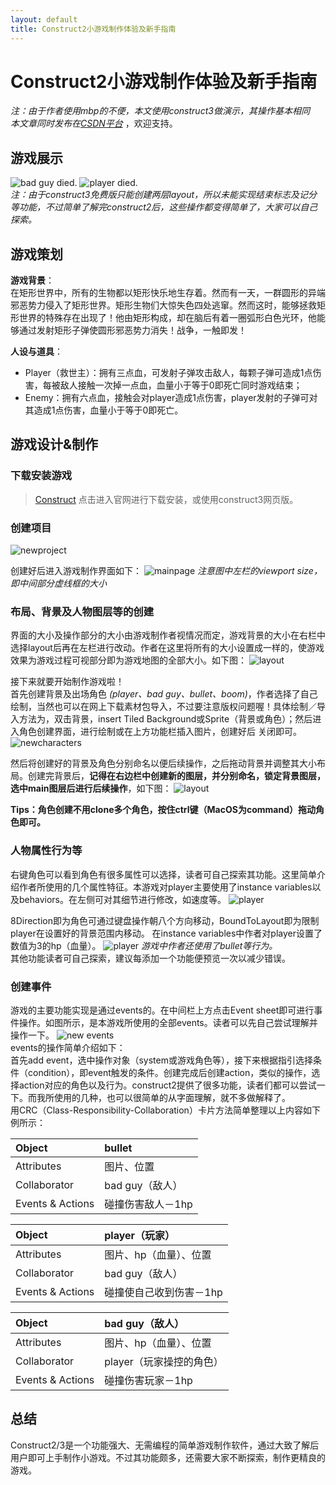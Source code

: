 ```yaml
---
layout: default
title: Construct2小游戏制作体验及新手指南
---
```


# Construct2小游戏制作体验及新手指南
*注：由于作者使用mbp的不便，本文使用construct3做演示，其操作基本相同*<br>
*本文章同时发布在[CSDN平台](https://blog.csdn.net/sinat_41918479/article/details/82891077)* ，欢迎支持。

## 游戏展示
![bad guy died. ](https://img-blog.csdn.net/2018092821302384?watermark/2/text/aHR0cHM6Ly9ibG9nLmNzZG4ubmV0L3NpbmF0XzQxOTE4NDc5/font/5a6L5L2T/fontsize/400/fill/I0JBQkFCMA==/dissolve/70)
![player died. ](https://img-blog.csdn.net/2018092821303825?watermark/2/text/aHR0cHM6Ly9ibG9nLmNzZG4ubmV0L3NpbmF0XzQxOTE4NDc5/font/5a6L5L2T/fontsize/400/fill/I0JBQkFCMA==/dissolve/70)<br>
*注：由于construct3免费版只能创建两层layout，所以未能实现结束标志及记分等功能，不过简单了解完construct2后，这些操作都变得简单了，大家可以自己探索。*

## 游戏策划
 **游戏背景**：<br>
 在矩形世界中，所有的生物都以矩形快乐地生存着。然而有一天，一群圆形的异端邪恶势力侵入了矩形世界。矩形生物们大惊失色四处逃窜。然而这时，能够拯救矩形世界的特殊存在出现了！他由矩形构成，却在脑后有着一圈弧形白色光环，他能够通过发射矩形子弹使圆形邪恶势力消失！战争，一触即发！
 <br>

**人设与道具**：<br>
* Player（救世主）：拥有三点血，可发射子弹攻击敌人，每颗子弹可造成1点伤害，每被敌人接触一次掉一点血，血量小于等于0即死亡同时游戏结束；
* Enemy：拥有六点血，接触会对player造成1点伤害，player发射的子弹可对其造成1点伤害，血量小于等于0即死亡。

## 游戏设计&制作
### 下载安装游戏

> [Construct](https://www.construct.net/cn) 点击进入官网进行下载安装，或使用construct3网页版。

### 创建项目
![newproject](https://img-blog.csdn.net/2018092821480562?watermark/2/text/aHR0cHM6Ly9ibG9nLmNzZG4ubmV0L3NpbmF0XzQxOTE4NDc5/font/5a6L5L2T/fontsize/400/fill/I0JBQkFCMA==/dissolve/70)<br>

创建好后进入游戏制作界面如下：
![mainpage](https://img-blog.csdn.net/20180928215415440?watermark/2/text/aHR0cHM6Ly9ibG9nLmNzZG4ubmV0L3NpbmF0XzQxOTE4NDc5/font/5a6L5L2T/fontsize/400/fill/I0JBQkFCMA==/dissolve/70)
_注意图中左栏的viewport size，即中间部分虚线框的大小_
### 布局、背景及人物图层等的创建
界面的大小及操作部分的大小由游戏制作者视情况而定，游戏背景的大小在右栏中选择layout后再在左栏进行改动。作者在这里将所有的大小设置成一样的，使游戏效果为游戏过程可视部分即为游戏地图的全部大小。如下图：
![layout](https://img-blog.csdn.net/20180928220234262?watermark/2/text/aHR0cHM6Ly9ibG9nLmNzZG4ubmV0L3NpbmF0XzQxOTE4NDc5/font/5a6L5L2T/fontsize/400/fill/I0JBQkFCMA==/dissolve/70)<br>

接下来就要开始制作游戏啦！<br>
首先创建背景及出场角色 _(player、bad guy、bullet、boom)_，作者选择了自己绘制，当然也可以在网上下载素材包导入，不过要注意版权问题喔！具体绘制／导入方法为，双击背景，insert Tiled Background或Sprite（背景或角色）；然后进入角色创建界面，进行绘制或在上方功能栏插入图片，创建好后 关闭即可。
![newcharacters](https://img-blog.csdn.net/20180928220645227?watermark/2/text/aHR0cHM6Ly9ibG9nLmNzZG4ubmV0L3NpbmF0XzQxOTE4NDc5/font/5a6L5L2T/fontsize/400/fill/I0JBQkFCMA==/dissolve/70)<br>

然后将创建好的背景及角色分别命名以便后续操作，之后拖动背景并调整其大小布局。创建完背景后，**记得在右边栏中创建新的图层，并分别命名，锁定背景图层，选中main图层后进行后续操作**，如下图：
![layout](https://img-blog.csdn.net/2018092822133942?watermark/2/text/aHR0cHM6Ly9ibG9nLmNzZG4ubmV0L3NpbmF0XzQxOTE4NDc5/font/5a6L5L2T/fontsize/400/fill/I0JBQkFCMA==/dissolve/70)<br>

<strong>Tips：角色创建不用clone多个角色，按住ctrl键（MacOS为command）拖动角色即可。</strong>
### 人物属性行为等
右键角色可以看到角色有很多属性可以选择，读者可自己探索其功能。这里简单介绍作者所使用的几个属性特征。本游戏对player主要使用了instance variables以及behaviors。在左侧可对其细节进行修改，如速度等。
![player](https://img-blog.csdn.net/20180928222050221?watermark/2/text/aHR0cHM6Ly9ibG9nLmNzZG4ubmV0L3NpbmF0XzQxOTE4NDc5/font/5a6L5L2T/fontsize/400/fill/I0JBQkFCMA==/dissolve/70)<br>

8Direction即为角色可通过键盘操作朝八个方向移动，BoundToLayout即为限制player在设置好的背景范围内移动。
在instance variables中作者对player设置了数值为3的hp（血量）。
![player](https://img-blog.csdn.net/20180928222059334?watermark/2/text/aHR0cHM6Ly9ibG9nLmNzZG4ubmV0L3NpbmF0XzQxOTE4NDc5/font/5a6L5L2T/fontsize/400/fill/I0JBQkFCMA==/dissolve/70)
_游戏中作者还使用了bullet等行为。_<br>
其他功能读者可自己探索，建议每添加一个功能便预览一次以减少错误。
### 创建事件
游戏的主要功能实现是通过events的。在中间栏上方点击Event sheet即可进行事件操作。如图所示，是本游戏所使用的全部events。读者可以先自己尝试理解并操作一下。
![new events](https://img-blog.csdn.net/20180928223041192?watermark/2/text/aHR0cHM6Ly9ibG9nLmNzZG4ubmV0L3NpbmF0XzQxOTE4NDc5/font/5a6L5L2T/fontsize/400/fill/I0JBQkFCMA==/dissolve/70)<br>
events的操作简单介绍如下：<br>
首先add event，选中操作对象（system或游戏角色等），接下来根据指引选择条件（condition），即event触发的条件。创建完成后创建action，类似的操作，选择action对应的角色以及行为。construct2提供了很多功能，读者们都可以尝试一下。而我所使用的几种，也可以很简单的从字面理解，就不多做解释了。
<br>
用CRC（Class-Responsibility-Collaboration）卡片方法简单整理以上内容如下例所示：
<br>

|Object|bullet  |
|:--|:--|
| Attributes | 图片、位置 |
| Collaborator| bad guy（敌人） |
| Events & Actions |碰撞伤害敌人－1hp |


|Object|player（玩家） |
|:--|:--|
| Attributes | 图片、hp（血量）、位置 |
| Collaborator| bad guy（敌人） |
| Events & Actions |碰撞使自己收到伤害－1hp|


|Object|bad guy（敌人）  |
|:--|:--|
| Attributes | 图片、hp（血量）、位置 |
| Collaborator| player（玩家操控的角色） |
| Events & Actions |碰撞伤害玩家－1hp |


## 总结
Construct2/3是一个功能强大、无需编程的简单游戏制作软件，通过大致了解后用户即可上手制作小游戏。不过其功能颇多，还需要大家不断探索，制作更精良的游戏。
